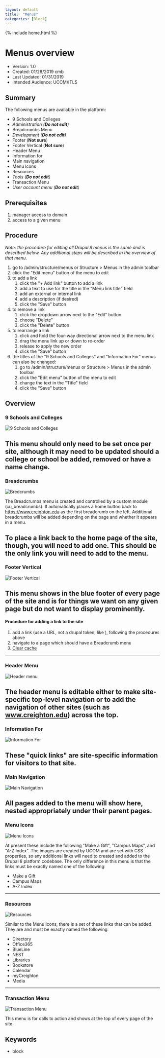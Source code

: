 ```yaml
---
layout: default
title:  "Menus"
categories: [Block] 
---
```

{% include home.html %}
# Menus overview
* Version: 1.0
* Created: 01/28/2019 cmb
* Last Updated: 01/31/2019
* Intended Audience: UCOM/ITLS

## Summary

The following menus are available in the platform:
* 9 Schools and Colleges
* *Administration (**Do not edit**)*
* Breadcrumbs Menu 
* *Development (**Do not edit**)*
* Footer (**Not sure**)
* Footer Vertical (**Not sure**)
* Header Menu
* Information for
* Main navigation
* Menu Icons 
* Resources
* *Tools (**Do not edit**)*
* Transaction Menu
* *User account menu (**Do not edit**)*

## Prerequisites

1. manager access to domain
2. access to a given menu

## Procedure

*Note: the procedure for editing all Drupal 8 menus is the same and is described below. Any additional steps will be described in the overview of that menu.*
1. go to /admin/structure/menus or Structure > Menus in the admin toolbar
2. click the "Edit menu" button of the menu to edit
3. to add a link
   1. click the "+ Add link" button to add a link
   2. add a text to use for the title in the "Menu link title" field
   3. add an external or internal link
   4. add a description (if desired)
   5. click the "Save" button
4. to remove a link
   1. click the dropdown arrow next to the "Edit" button
   2. choose "Delete"
   3. click the "Delete" button
5. to rearrange a link
   1. click and hold the four-way directional arrow next to the menu link
   2. drag the menu link up or down to re-order
   3. release to apply the new order
   4. click the "Save" button
6. the titles of the "9 Schools and Colleges" and "Information For" menus can also be changed:
   1. go to /admin/structure/menus or Structure > Menus in the admin toolbar
   2. click the "Edit menu" button of the menu to edit
   3. change the text in the "Title" field
   4. click the "Save" button

## Overview

### 9 Schools and Colleges
![9 Schools and Colleges](images/9_schools_and_colleges.png "Screenshot of 9 Schools and Colleges menu")

This menu should only need to be set once per site, although it may need to be updated should a college or school be added, removed or have a name change.
---

### Breadcrumbs
![Bredcrumbs](images/breadcrumbs.png "Screenshot of breadcrumbs on a Content Page")

The Breadcrumbs menu is created and controlled by a custom module (cu_breadcrumbs). It automatically places a home button back to https://www.creighton.edu as the first breadcrumb on the left. Additional breadcrumbs will be added depending on the page and whether it appears in a menu. 

To place a link back to the home page of the site, though, you will need to add one. This should be the only link you will need to add to the menu.
---

### Footer Vertical
![Footer Vertical](images/footer_vertical.png "Footer Vertical")

This menu shows in the blue footer of every page of the site and is for things we want on any given page but do not want to display prominently.
---

#### Procedure for adding a link to the site
1. add a link (use a URL, not a drupal token, like <front>), following the procedures above
2. navigate to a page which should have a Breadcrumb menu
3. [Clear cache](clear-cache.html)
---

### Header Menu
![Header menu](images/header_menu.png "Header menu")

The header menu is editable either to make site-specific top-level navigation or to add the navigation of other sites (such as www.creighton.edu) across the top. 
---

### Information For
![Information For](images/information_for.png "Information For")

These "quick links" are site-specific information for visitors to that site.
---

### Main Navigation
![Main Navigation](images/main_navigation.png "Main Navigation")

All pages added to the menu will show here, nested appropriately under their parent pages.
---

### Menu Icons
![Menu Icons](images/menu_icons.png "Menu Icons")

At present these include the following "Make a Gift", "Campus Maps", and "A-Z Index". The images are created by UCOM and are set with CSS properties, so any additional links will need to created and added to the Drupal 8 platform codebase. The only difference in this menu is that the links must be exactly named one of the following:
* Make a Gift
* Campus Maps
* A-Z Index
---

### Resources
![Resources](images/resources.png "Resources")

Similar to the Menu Icons, there is a set of these links that can be added. They are and must be exactly named the following:
* Directory
* Office365
* BlueLine
* NEST
* Libraries
* Bookstore
* Calendar
* myCreighton
* Media
---

### Transaction Menu
![Transaction Menu](images/transaction_menu.png "Transaction Menu")

This menu is for calls to action and shows at the top of every page of the site.


## Keywords

* block


